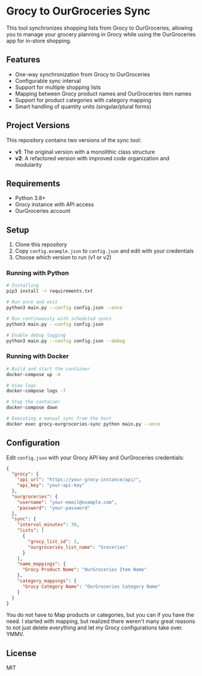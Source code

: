 # Grocy to OurGroceries Sync

This tool synchronizes shopping lists from Grocy to OurGroceries, allowing you to manage your grocery planning in Grocy while using the OurGroceries app for in-store shopping.

## Features

- One-way synchronization from Grocy to OurGroceries
- Configurable sync interval
- Support for multiple shopping lists
- Mapping between Grocy product names and OurGroceries item names
- Support for product categories with category mapping
- Smart handling of quantity units (singular/plural forms)

## Project Versions

This repository contains two versions of the sync tool:

- **v1**: The original version with a monolithic class structure
- **v2**: A refactored version with improved code organization and modularity

## Requirements

- Python 3.8+
- Grocy instance with API access
- OurGroceries account

## Setup

1. Clone this repository
2. Copy `config.example.json` to `config.json` and edit with your credentials
3. Choose which version to run (v1 or v2)


### Running with Python

```bash
# Installing
pip3 install -r requirements.txt

# Run once and exit
python3 main.py --config config.json --once

# Run continuously with scheduled syncs
python3 main.py --config config.json

# Enable debug logging
python3 main.py --config config.json --debug
```

### Running with Docker

```bash
# Build and start the container
docker-compose up -d

# View logs
docker-compose logs -f

# Stop the container
docker-compose down

# Executing a manual sync from the host
docker exec grocy-ourgroceries-sync python main.py --once 
```

## Configuration

Edit `config.json` with your Grocy API key and OurGroceries credentials:

```json
{
  "grocy": {
    "api_url": "https://your-grocy-instance/api/",
    "api_key": "your-api-key"
  },
  "ourgroceries": {
    "username": "your-email@example.com",
    "password": "your-password"
  },
  "sync": {
    "interval_minutes": 30,
    "lists": [
      {
        "grocy_list_id": 1,
        "ourgroceries_list_name": "Groceries"
      }
    ],
    "name_mappings": {
      "Grocy Product Name": "OurGroceries Item Name"
    },
    "category_mappings": {
      "Grocy Category Name": "OurGroceries Category Name"
    }
  }
}
```

You do not have to Map products or categories, but you can if you have the need. I started with mapping, but realized there weren't many great reasons to not just delete everything and let my Grocy configurations take over. YMMV.

## License

MIT
